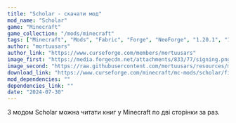 ```yaml
---
title: "Scholar - скачати мод"
mod_name: "Scholar"
game: "Minecraft"
game_collection: "/mods/minecraft"
tags: ["Minecraft", "Mods", "Fabric", "Forge", "NeoForge", "1.20.1", "1.21.1"]
author: "mortuusars"
author_link: "https://www.curseforge.com/members/mortuusars"
image_first: "https://media.forgecdn.net/attachments/833/77/signing.png"
image_second: "https://raw.githubusercontent.com/mortuusars/resources/main/media/scholar/books_and_you.gif"
download_link: "https://www.curseforge.com/minecraft/mc-mods/scholar/files/all?page=1&pageSize=20"
mod_dependencies: ""
dependencies_link: ""
date: "2024-07-30"
---
```


З модом Scholar можна читати книг у Minecraft по дві сторінки за раз.